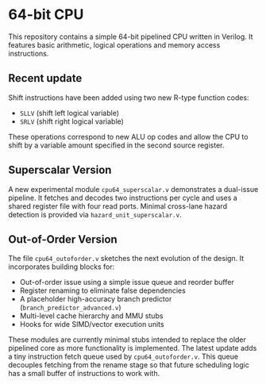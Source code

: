 # 64-bit CPU

This repository contains a simple 64-bit pipelined CPU written in Verilog. It
features basic arithmetic, logical operations and memory access instructions.

## Recent update

Shift instructions have been added using two new R-type function codes:

- `SLLV` (shift left logical variable)
- `SRLV` (shift right logical variable)

These operations correspond to new ALU op codes and allow the CPU to shift by a
variable amount specified in the second source register.

## Superscalar Version

A new experimental module `cpu64_superscalar.v` demonstrates a dual-issue pipeline. It fetches and decodes two instructions per cycle and uses a shared register file with four read ports. Minimal cross-lane hazard detection is provided via `hazard_unit_superscalar.v`.

## Out-of-Order Version

The file `cpu64_outoforder.v` sketches the next evolution of the design. It
incorporates building blocks for:

- Out-of-order issue using a simple issue queue and reorder buffer
- Register renaming to eliminate false dependencies
- A placeholder high-accuracy branch predictor (`branch_predictor_advanced.v`)
- Multi-level cache hierarchy and MMU stubs
- Hooks for wide SIMD/vector execution units

These modules are currently minimal stubs intended to replace the older
pipelined core as more functionality is implemented.
The latest update adds a tiny instruction fetch queue used by
`cpu64_outoforder.v`.  This queue decouples fetching from the rename stage
so that future scheduling logic has a small buffer of instructions to
work with.
